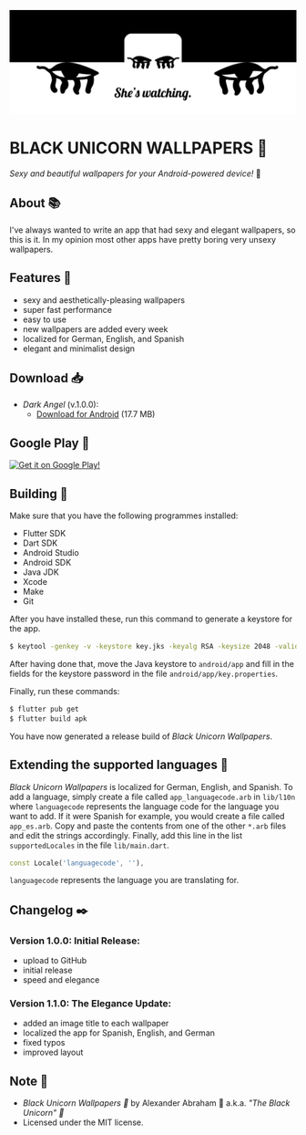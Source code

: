 <p align="center">
 <img src="https://github.com/iamtheblackunicorn/Buwa/raw/main/assets/images/banner.png"/>
</p>


# BLACK UNICORN WALLPAPERS :black_heart:

*Sexy and beautiful wallpapers for your Android-powered device!* :black_heart:

## About :books:

I've always wanted to write an app that had sexy and elegant wallpapers, so this is it. In my opinion most other apps have pretty
boring very unsexy wallpapers.

## Features :test_tube:

- sexy and aesthetically-pleasing wallpapers
- super fast performance
- easy to use
- new wallpapers are added every week
- localized for German, English, and Spanish
- elegant and minimalist design

## Download :inbox_tray:

- *Dark Angel* (v.1.0.0):
  - [Download for Android](https://github.com/iamtheblackunicorn/Buwa/releases/download/v.1.0.0/Buwa-v1.0.0-DarkAngel-Release.apk) (17.7 MB)

## Google Play :robot:

[![Get it on Google Play!](https://blckunicorn.art/assets/images/static/GooglePlayDownload.png)](https://play.google.com/store/apps/details?id=com.blackunicorn.buwa)

## Building :hammer:

Make sure that you have the following programmes installed:

- Flutter SDK
- Dart SDK
- Android Studio
- Android SDK
- Java JDK
- Xcode
- Make
- Git

After you have installed these, run this command to generate a keystore for the app.

```bash
$ keytool -genkey -v -keystore key.jks -keyalg RSA -keysize 2048 -validity 10000 -alias key
```

After having done that, move the Java keystore to `android/app` and fill in the fields for the keystore password in the file `android/app/key.properties`.

Finally, run these commands:

```bash
$ flutter pub get
$ flutter build apk
```

You have now generated a release build of *Black Unicorn Wallpapers*.

## Extending the supported languages :book:

*Black Unicorn Wallpapers* is localized for German, English, and Spanish. To add a language, simply create a file called `app_languagecode.arb` in `lib/l10n` where `languagecode` represents the language code for the language you want to add. If it were Spanish for example, you would create a file called `app_es.arb`.
Copy and paste the contents from one of the other `*.arb` files and edit the strings accordingly.
Finally, add this line in the list `supportedLocales` in the file `lib/main.dart`.

```dart
const Locale('languagecode', ''),
```

`languagecode` represents the language you are translating for.

## Changelog :black_nib:

### Version 1.0.0: Initial Release:

- upload to GitHub
- initial release
- speed and elegance

### Version 1.1.0: The Elegance Update:

- added an image title to each wallpaper
- localized the app for Spanish, English, and German
- fixed typos
- improved layout

## Note :scroll:

- *Black Unicorn Wallpapers :black_heart:* by Alexander Abraham :black_heart: a.k.a. *"The Black Unicorn" :unicorn:*
- Licensed under the MIT license.
